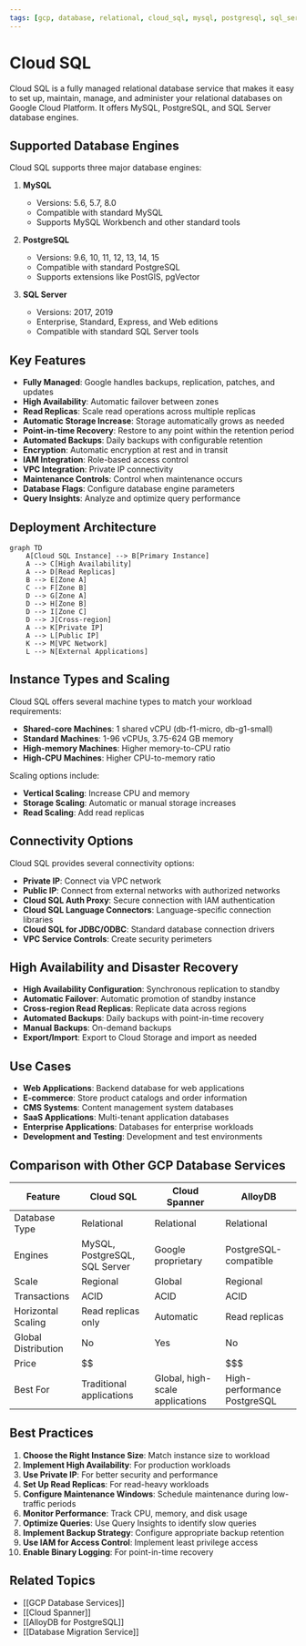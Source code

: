 ```yaml
---
tags: [gcp, database, relational, cloud_sql, mysql, postgresql, sql_server]
---
```


# Cloud SQL

Cloud SQL is a fully managed relational database service that makes it easy to set up, maintain, manage, and administer your relational databases on Google Cloud Platform. It offers MySQL, PostgreSQL, and SQL Server database engines.

## Supported Database Engines

Cloud SQL supports three major database engines:

1. **MySQL**
   - Versions: 5.6, 5.7, 8.0
   - Compatible with standard MySQL
   - Supports MySQL Workbench and other standard tools

2. **PostgreSQL**
   - Versions: 9.6, 10, 11, 12, 13, 14, 15
   - Compatible with standard PostgreSQL
   - Supports extensions like PostGIS, pgVector

3. **SQL Server**
   - Versions: 2017, 2019
   - Enterprise, Standard, Express, and Web editions
   - Compatible with standard SQL Server tools

## Key Features

- **Fully Managed**: Google handles backups, replication, patches, and updates
- **High Availability**: Automatic failover between zones
- **Read Replicas**: Scale read operations across multiple replicas
- **Automatic Storage Increase**: Storage automatically grows as needed
- **Point-in-time Recovery**: Restore to any point within the retention period
- **Automated Backups**: Daily backups with configurable retention
- **Encryption**: Automatic encryption at rest and in transit
- **IAM Integration**: Role-based access control
- **VPC Integration**: Private IP connectivity
- **Maintenance Controls**: Control when maintenance occurs
- **Database Flags**: Configure database engine parameters
- **Query Insights**: Analyze and optimize query performance

## Deployment Architecture

```mermaid
graph TD
    A[Cloud SQL Instance] --> B[Primary Instance]
    A --> C[High Availability]
    A --> D[Read Replicas]
    B --> E[Zone A]
    C --> F[Zone B]
    D --> G[Zone A]
    D --> H[Zone B]
    D --> I[Zone C]
    D --> J[Cross-region]
    A --> K[Private IP]
    A --> L[Public IP]
    K --> M[VPC Network]
    L --> N[External Applications]
```

## Instance Types and Scaling

Cloud SQL offers several machine types to match your workload requirements:

- **Shared-core Machines**: 1 shared vCPU (db-f1-micro, db-g1-small)
- **Standard Machines**: 1-96 vCPUs, 3.75-624 GB memory
- **High-memory Machines**: Higher memory-to-CPU ratio
- **High-CPU Machines**: Higher CPU-to-memory ratio

Scaling options include:
- **Vertical Scaling**: Increase CPU and memory
- **Storage Scaling**: Automatic or manual storage increases
- **Read Scaling**: Add read replicas

## Connectivity Options

Cloud SQL provides several connectivity options:

- **Private IP**: Connect via VPC network
- **Public IP**: Connect from external networks with authorized networks
- **Cloud SQL Auth Proxy**: Secure connection with IAM authentication
- **Cloud SQL Language Connectors**: Language-specific connection libraries
- **Cloud SQL for JDBC/ODBC**: Standard database connection drivers
- **VPC Service Controls**: Create security perimeters

## High Availability and Disaster Recovery

- **High Availability Configuration**: Synchronous replication to standby
- **Automatic Failover**: Automatic promotion of standby instance
- **Cross-region Read Replicas**: Replicate data across regions
- **Automated Backups**: Daily backups with point-in-time recovery
- **Manual Backups**: On-demand backups
- **Export/Import**: Export to Cloud Storage and import as needed

## Use Cases

- **Web Applications**: Backend database for web applications
- **E-commerce**: Store product catalogs and order information
- **CMS Systems**: Content management system databases
- **SaaS Applications**: Multi-tenant application databases
- **Enterprise Applications**: Databases for enterprise workloads
- **Development and Testing**: Development and test environments

## Comparison with Other GCP Database Services

| Feature | Cloud SQL | Cloud Spanner | AlloyDB |
|---------|-----------|---------------|---------|
| Database Type | Relational | Relational | Relational |
| Engines | MySQL, PostgreSQL, SQL Server | Google proprietary | PostgreSQL-compatible |
| Scale | Regional | Global | Regional |
| Transactions | ACID | ACID | ACID |
| Horizontal Scaling | Read replicas only | Automatic | Read replicas |
| Global Distribution | No | Yes | No |
| Price | $$ | $$$$ | $$$ |
| Best For | Traditional applications | Global, high-scale applications | High-performance PostgreSQL |

## Best Practices

1. **Choose the Right Instance Size**: Match instance size to workload
2. **Implement High Availability**: For production workloads
3. **Use Private IP**: For better security and performance
4. **Set Up Read Replicas**: For read-heavy workloads
5. **Configure Maintenance Windows**: Schedule maintenance during low-traffic periods
6. **Monitor Performance**: Track CPU, memory, and disk usage
7. **Optimize Queries**: Use Query Insights to identify slow queries
8. **Implement Backup Strategy**: Configure appropriate backup retention
9. **Use IAM for Access Control**: Implement least privilege access
10. **Enable Binary Logging**: For point-in-time recovery

## Related Topics
- [[GCP Database Services]]
- [[Cloud Spanner]]
- [[AlloyDB for PostgreSQL]]
- [[Database Migration Service]]
